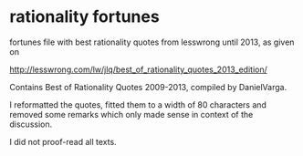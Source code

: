 rationality fortunes
====================

fortunes file with best rationality quotes from lesswrong until 2013,
as given on

http://lesswrong.com/lw/jlq/best_of_rationality_quotes_2013_edition/

Contains Best of Rationality Quotes 2009-2013,
compiled by DanielVarga.

I reformatted the quotes, fitted them to a width of 80 characters
and removed some remarks which only made sense in context
of the discussion.

I did not proof-read all texts.
